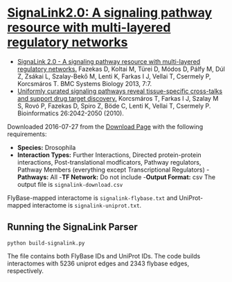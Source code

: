 # [SignaLink2.0: A signaling pathway resource with multi-layered regulatory networks](http://signalink.org)
- [SignaLink 2.0 - A signaling pathway resource with multi-layered regulatory networks.](http://www.biomedcentral.com/1752-0509/7/7) Fazekas D, Koltai M, Türei D, Módos D, Pálfy M, Dúl Z, Zsákai L, Szalay-Bekő M, Lenti K, Farkas I J, Vellai T, Csermely P, Korcsmáros T. BMC Systems Biology 2013, 7:7.
- [Uniformly curated signaling pathways reveal tissue-specific cross-talks and support drug target discovery.](http://bioinformatics.oxfordjournals.org/cgi/reprint/btq310?ijkey=exmTiN0PbYl8mPH&keytype=ref) Korcsmáros T, Farkas I J, Szalay M S, Rovó P, Fazekas D, Spiro Z, Böde C, Lenti K, Vellai T, Csermely P. Bioinformatics 26:2042-2050 (2010).

Downloaded 2016-07-27 from the [Download Page](http://signalink.org/download) with the following requirements:
- **Species:** Drosophila
- **Interaction Types:**  Further Interactions, Directed protein-protein interactions, Post-translational modficators, Pathway regulators, Pathway Members (everything except Transcriptional Regulators)
-**Pathways:** All
-**TF Network:** Do not include
-**Output Format:** csv
The output file is `signalink-download.csv`

FlyBase-mapped interactome is `signalink-flybase.txt` and UniProt-mapped interactome is `signalink-uniprot.txt`.

## Running the SignaLink Parser

```python build-signalink.py```

The file contains both FlyBase IDs and UniProt IDs.  The code builds interactomes with 5236 uniprot edges and 2343 flybase edges, respectively.